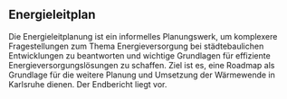 ## Energieleitplan

Die Energieleitplanung ist ein informelles Planungswerk, um komplexere Fragestellungen zum Thema Energieversorgung bei städtebaulichen Entwicklungen zu beantworten und wichtige Grundlagen für effiziente Energieversorgungslösungen zu schaffen.
Ziel ist es, eine Roadmap als Grundlage für die weitere Planung und Umsetzung der Wärmewende in Karlsruhe dienen.
Der Endbericht liegt vor.

